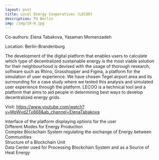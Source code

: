 ```yaml
---
layout: post
title: Local Energy Cooperatives (LECOO)
description: TU Berlin
img: /img/10-0.jpg
---
```


Co-authors: Elena Tabakova, Yasaman Momenzadeh

Location: Berlin-Brandenburg

The development of the digital platform that enables users to calculate which type of decentralized sustainable energy is the most viable solution for their neighbourhood is devised with the usage of thorough research, software such as Rhino, Grasshopper and Figma, a platform for the simulation of user experience. We have chosen Tegel airport area and its surrounding for a case study where we tested this analysis and simulated user experience through the platform. LECOO is a technical tool and a platform that aims to aid people in determining best ways to develop decentralized energy grids.

Visit: https://www.youtube.com/watch?v=WqWvd2Tx668&ab_channel=ElenaTabakova

<div class="img_row">
	<img class="col three" src="{{ site.baseurl }}/img/10-0.jpg" alt="" title="example image"/>
</div>
<div class="col three caption">
	Interface of the platform displaying options for the user
</div>



<div class="img_row">
	<img class="col three" src="{{ site.baseurl }}/img/10-2.jpg" alt="" title="example image"/>
</div>
<div class="col three caption">
	
</div>



<div class="img_row">
	<img class="col three" src="{{ site.baseurl }}/img/10-3.jpg" alt="" title="example image"/>
</div>
<div class="col three caption">
	 
</div>



<div class="img_row">
	<img class="col three" src="{{ site.baseurl }}/img/10-4.jpg" alt="" title="example image"/>
</div>
<div class="col three caption">
	
</div>



<div class="img_row">
	<img class="col three" src="{{ site.baseurl }}/img/10-5.jpg" alt="" title="example image"/>
</div>
<div class="col three caption">
	Different Modes for Energy Production
</div>



<div class="img_row">
	<img class="col three" src="{{ site.baseurl }}/img/10-6.jpg" alt="" title="example image"/>
</div>
<div class="col three caption">
	Complex Blockchain System regulating the exchange of Energy between Communities
</div>



<div class="img_row">
	<img class="col three" src="{{ site.baseurl }}/img/10-7.jpg" alt="" title="example image"/>
</div>
<div class="col three caption">
	Structure of a Blockchain Unit
</div>



<div class="img_row">
	<img class="col three" src="{{ site.baseurl }}/img/10-8.jpg" alt="" title="example image"/>
</div>
<div class="col three caption">
	Data Center used for Processing Blockchain System and as a Source of Heat Energy
</div>